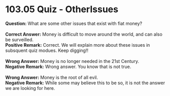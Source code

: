 # 103.05 Quiz - OtherIssues

**Question:** What are some other issues that exist with fiat money?\
\
**Correct Answer:** Money is difficult to move around the world, and can also be surveilled.\
**Positive Remark:** Correct. We will explain more about these issues in subsquent quiz modues. Keep digging!!\
\
**Wrong Answer:** Money is no longer needed in the 21st Century.\
**Negative Remark:** Wrong answer. You know that is not true.\
\
**Wrong Answer:** Money is the root of all evil.\
**Negative Remark:** While some may believe this to be so, it is not the answer we are looking for here.
